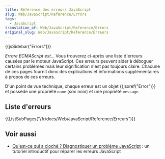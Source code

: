 ```yaml
---
title: Référence des erreurs JavaScript
slug: Web/JavaScript/Reference/Errors
tags:
  - JavaScript
translation_of: Web/JavaScript/Reference/Errors
original_slug: Web/JavaScript/Reference/Erreurs
---
```


{{jsSidebar("Errors")}}

_Errare ECMAScript est_…
Vous trouverez ci-après une liste d'erreurs causées par le moteur JavaScript. Ces erreurs peuvent aider à déboguer certains problèmes mais leur signification n'est pas toujours claire. Chacune de ces pages fournit donc des explications et informations supplémentaires à propos de ces erreurs.

D'un point de vue technique, chaque erreur est un objet {{jsxref("Error")}} et possède une propriété `name` (son nom) et une propriété `message`.

## Liste d'erreurs

{{ListSubPages("/fr/docs/Web/JavaScript/Reference/Erreurs")}}

## Voir aussi

- [Qu'est-ce qui a cloché ? Diagnostiquer un problème JavaScript](/fr/docs/Learn/JavaScript/First_steps/What_went_wrong) : un tutoriel introductif pour réparer les erreurs JavaScript
